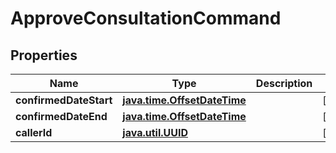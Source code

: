 
# ApproveConsultationCommand

## Properties
Name | Type | Description | Notes
------------ | ------------- | ------------- | -------------
**confirmedDateStart** | [**java.time.OffsetDateTime**](java.time.OffsetDateTime.md) |  |  [optional]
**confirmedDateEnd** | [**java.time.OffsetDateTime**](java.time.OffsetDateTime.md) |  |  [optional]
**callerId** | [**java.util.UUID**](java.util.UUID.md) |  |  [optional]



